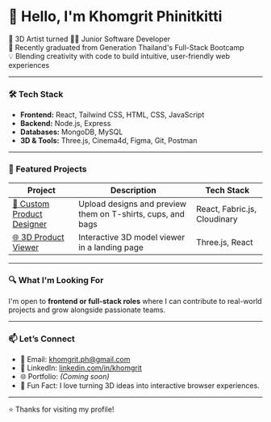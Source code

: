 # 👋 Hello, I'm Khomgrit Phinitkitti

🎨 3D Artist turned 👨‍💻 Junior Software Developer  
🌱 Recently graduated from Generation Thailand's Full-Stack Bootcamp  
💡 Blending creativity with code to build intuitive, user-friendly web experiences

---

### 🛠 Tech Stack
- **Frontend:** React, Tailwind CSS, HTML, CSS, JavaScript
- **Backend:** Node.js, Express
- **Databases:** MongoDB, MySQL
- **3D & Tools:** Three.js, Cinema4d, Figma, Git, Postman

---

### 💼 Featured Projects

| Project | Description | Tech Stack |
|--------|-------------|------------|
| [👕 Custom Product Designer](https://github.com/Khomgrit-Phi/seal-over-the-wall-frontEnd) | Upload designs and preview them on T-shirts, cups, and bags | React, Fabric.js, Cloudinary |
| [🌐 3D Product Viewer](https://github.com/Khomgrit-Phi/op-1) | Interactive 3D model viewer in a landing page | Three.js, React |

---

### 🔍 What I'm Looking For
I'm open to **frontend or full-stack roles** where I can contribute to real-world projects and grow alongside passionate teams.  

---

### 📫 Let’s Connect
- 📧 Email: khomgrit.ph@gmail.com  
- 🔗 LinkedIn: [linkedin.com/in/khomgrit](https://linkedin.com/in/khomgrit)  
- 🌐 Portfolio: *(Coming soon)*  
- 🧠 Fun Fact: I love turning 3D ideas into interactive browser experiences.

---

⭐️ Thanks for visiting my profile!
